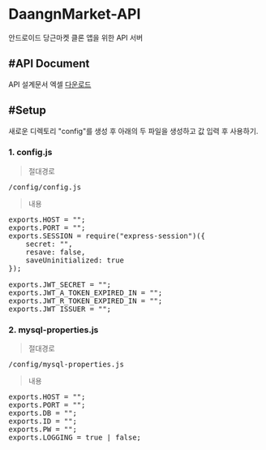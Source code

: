 # DaangnMarket-API
안드로이드 당근마켓 클론 앱을 위한 API 서버

## #API Document
API 설계문서 엑셀 [다운로드](https://github.com/Park-SM/DaangnMarket-API/files/6976738/API.xlsx)



## #Setup
새로운 디렉토리 "config"를 생성 후 아래의 두 파일을 생성하고 값 입력 후 사용하기.

### 1. config.js
>절대경로
<pre>
/config/config.js
</pre>

>내용
<pre>
exports.HOST = "";
exports.PORT = "";
exports.SESSION = require("express-session")({
    secret: "",
    resave: false,
    saveUninitialized: true
});

exports.JWT_SECRET = "";
exports.JWT_A_TOKEN_EXPIRED_IN = "";
exports.JWT_R_TOKEN_EXPIRED_IN = "";
exports.JWT_ISSUER = "";
</pre>

### 2. mysql-properties.js
>절대경로
<pre>
/config/mysql-properties.js
</pre>

>내용
<pre>
exports.HOST = "";
exports.PORT = "";
exports.DB = "";
exports.ID = "";
exports.PW = "";
exports.LOGGING = true | false;
</pre>


